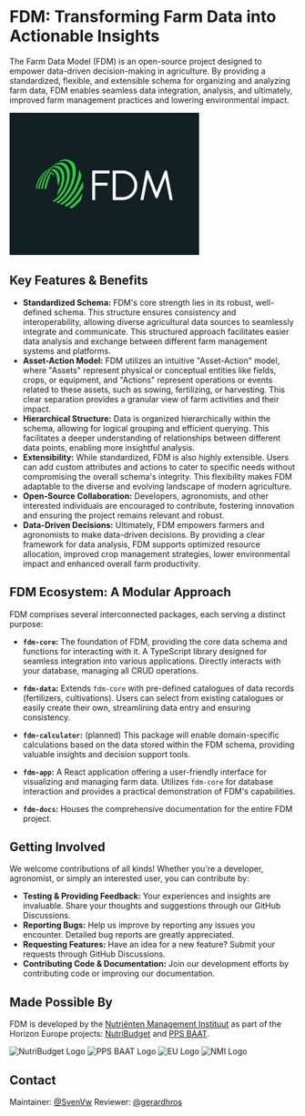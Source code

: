 # FDM: Transforming Farm Data into Actionable Insights

The Farm Data Model (FDM) is an open-source project designed to empower data-driven decision-making in agriculture.  By providing a standardized, flexible, and extensible schema for organizing and analyzing farm data, FDM enables seamless data integration, analysis, and ultimately, improved farm management practices and lowering environmental impact.

<img src="/fdm-docs/static/img/fdm-high-resolution-logo.png" alt="FDM Logo" height="250px">

## Key Features & Benefits

* **Standardized Schema:** FDM's core strength lies in its robust, well-defined schema.  This structure ensures consistency and interoperability, allowing diverse agricultural data sources to seamlessly integrate and communicate. This structured approach facilitates easier data analysis and exchange between different farm management systems and platforms.
* **Asset-Action Model:** FDM utilizes an intuitive "Asset-Action" model, where "Assets" represent physical or conceptual entities like fields, crops, or equipment, and "Actions" represent operations or events related to these assets, such as sowing, fertilizing, or harvesting. This clear separation provides a granular view of farm activities and their impact.
* **Hierarchical Structure:**  Data is organized hierarchically within the schema, allowing for logical grouping and efficient querying.  This facilitates a deeper understanding of relationships between different data points, enabling more insightful analysis.
* **Extensibility:**  While standardized, FDM is also highly extensible. Users can add custom attributes and actions to cater to specific needs without compromising the overall schema's integrity. This flexibility makes FDM adaptable to the diverse and evolving landscape of modern agriculture.
* **Open-Source Collaboration:**  Developers, agronomists, and other interested individuals are encouraged to contribute, fostering innovation and ensuring the project remains relevant and robust.
* **Data-Driven Decisions:**  Ultimately, FDM empowers farmers and agronomists to make data-driven decisions. By providing a clear framework for data analysis, FDM supports optimized resource allocation, improved crop management strategies, lower environmental impact and enhanced overall farm productivity.

## FDM Ecosystem: A Modular Approach

FDM comprises several interconnected packages, each serving a distinct purpose:

* **`fdm-core`:** The foundation of FDM, providing the core data schema and functions for interacting with it. A TypeScript library designed for seamless integration into various applications. Directly interacts with your database, managing all CRUD operations.

* **`fdm-data`:** Extends `fdm-core` with pre-defined catalogues of data records (fertilizers, cultivations). Users can select from existing catalogues or easily create their own, streamlining data entry and ensuring consistency.

* **`fdm-calculator`:**  (planned) This package will enable domain-specific calculations based on the data stored within the FDM schema, providing valuable insights and decision support tools.

* **`fdm-app`:** A React application offering a user-friendly interface for visualizing and managing farm data.  Utilizes `fdm-core` for database interaction and provides a practical demonstration of FDM's capabilities.

* **`fdm-docs`:** Houses the comprehensive documentation for the entire FDM project.

## Getting Involved

We welcome contributions of all kinds! Whether you're a developer, agronomist, or simply an interested user, you can contribute by:

* **Testing & Providing Feedback:** Your experiences and insights are invaluable. Share your thoughts and suggestions through our GitHub Discussions.
* **Reporting Bugs:** Help us improve by reporting any issues you encounter. Detailed bug reports are greatly appreciated.
* **Requesting Features:**  Have an idea for a new feature?  Submit your requests through GitHub Discussions.
* **Contributing Code & Documentation:**  Join our development efforts by contributing code or improving our documentation.

## Made Possible By

FDM is developed by the [Nutriënten Management Instituut](https://www.nmi-agro.nl/) as part of the Horizon Europe projects: [NutriBudget](https://www.nutribudget.eu/) and [PPS BAAT](https://www.handboekbodemenbemesting.nl/nl/handboekbodemenbemesting/pps-baat.htm).

<img src="https://www.nutribudget.eu/wp-content/themes/nutribudget/images/logo-nutribudget.png" alt="NutriBudget Logo" height="250px">
<img src="https://www.beterbodembeheer.nl/wp-content/uploads/2024/01/pps-baat-projectlogo.png" alt="PPS BAAT Logo" height="250px">
<img src="https://ec.europa.eu/regional_policy/images/information-sources/logo-download-center/eu_funded_en.jpg" alt="EU Logo" height="300px">
<img src="https://media.licdn.com/dms/image/C560BAQEYGcm4HjNnxA/company-logo_200_200/0?e=2159024400&v=beta&t=u40rJ7bixPWB2SAqaj3KCKzJRoKcqf0wUXCdmsTDQvw" alt="NMI Logo" height="250px">


## Contact

Maintainer: [@SvenVw](https://github.com/SvenVw)
Reviewer: [@gerardhros](https://github.com/gerardhros)
